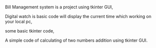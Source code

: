 Bill Management system is a project using tkinter GUI,

Digital watch is basic code will display the current time which working on your local pc,

some basic tkinter code,

A simple code of calculating of two numbers addition using tkinter GUI.
